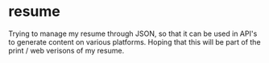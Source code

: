 # resume
Trying to manage my resume through JSON, so that it can be used in API's to generate content on various platforms.  Hoping that this will be part of the print / web verisons of my resume.  

